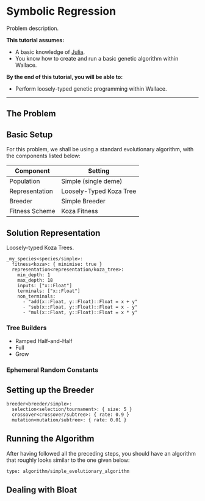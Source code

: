 # Symbolic Regression

Problem description.

**This tutorial assumes:**

* A basic knowledge of [Julia](http://julialang.org/).
* You know how to create and run a basic genetic algorithm within Wallace.

**By the end of this tutorial, you will be able to:**

* Perform loosely-typed genetic programming within Wallace.

--------------------------------------------------------------------------------

## The Problem


## Basic Setup
For this problem, we shall be using a standard evolutionary algorithm, with the
components listed below:

| Component           | Setting                                           |
| ------------------- | ------------------------------------------------- |
| Population          | Simple (single deme)                              |
| Representation      | Loosely-Typed Koza Tree                           |
| Breeder             | Simple Breeder                                    |
| Fitness Scheme      | Koza Fitness                                      |

## Solution Representation

Loosely-typed Koza Trees.

```
_my_species<species/simple>:
  fitness<koza>: { minimise: true }
  representation<representation/koza_tree>:
    min_depth: 1
    max_depth: 18
    inputs: ["x::Float"]
    terminals: ["x::Float"]
    non_terminals:
      - "add(x::Float, y::Float)::Float = x + y"
      - "sub(x::Float, y::Float)::Float = x - y"
      - "mul(x::Float, y::Float)::Float = x * y"
```

### Tree Builders

* Ramped Half-and-Half
* Full
* Grow

### Ephemeral Random Constants

## Setting up the Breeder

```
breeder<breeder/simple>:
  selection<selection/tournament>: { size: 5 }
  crossover<crossover/subtree>: { rate: 0.9 }
  mutation<mutation/subtree>: { rate: 0.01 }
```


## Running the Algorithm

After having followed all the preceding steps, you should have an algorithm
that roughly looks similar to the one given below:

```
type: algorithm/simple_evolutionary_algorithm
```

## Dealing with Bloat
